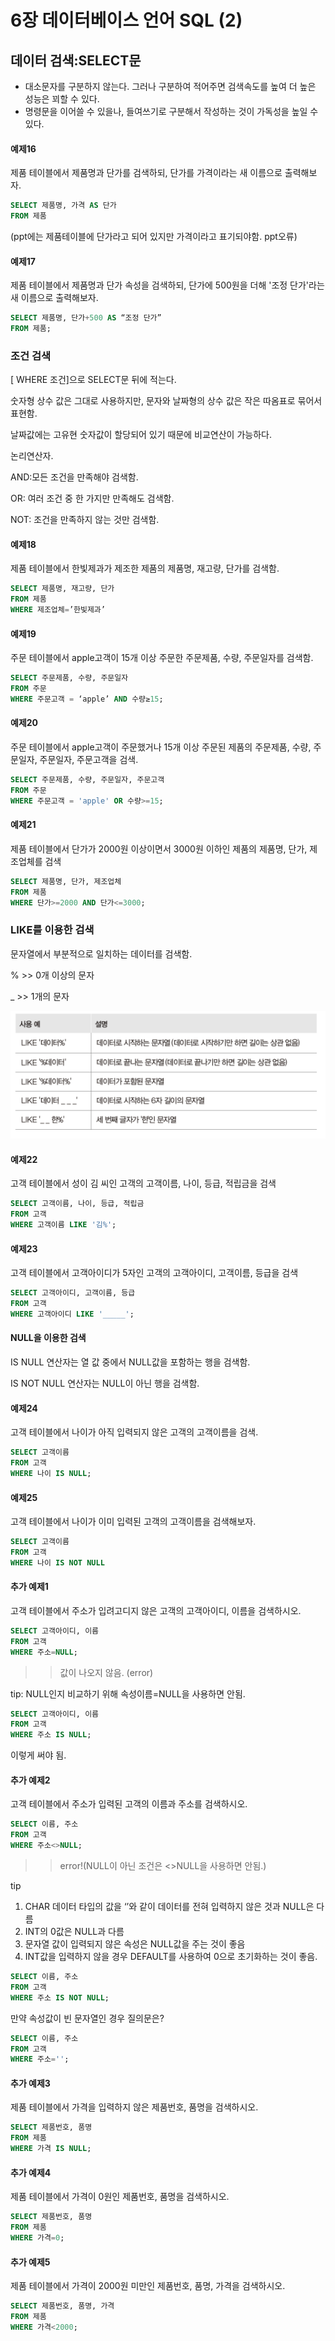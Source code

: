 # 6장 데이터베이스 언어 SQL (2)

## 데이터 검색:SELECT문
* 대소문자를 구분하지 않는다. 그러나 구분하여 적어주면 검색속도를 높여 더 높은 성능은 꾀할 수 있다.
* 명령문을 이어쓸 수 있을나, 들여쓰기로 구분해서 작성하는 것이 가독성을 높일 수 있다.

#### 예제16
제품 테이블에서 제품명과 단가를 검색하되, 단가를 가격이라는 새 이름으로 출력해보자.
```sql
SELECT 제품명, 가격 AS 단가
FROM 제품
```
(ppt에는 제품테이블에 단가라고 되어 있지만 가격이라고 표기되야함. ppt오류)

#### 예제17
제품 테이블에서 제품명과 단가 속성을 검색하되, 단가에 500원을 더해 '조정 단가'라는 새 이름으로 출력해보자.
```sql
SELECT 제품명, 단가+500 AS “조정 단가”
FROM 제품;
```
### 조건 검색

[ WHERE 조건]으로 SELECT문 뒤에 적는다.

숫자형 상수 값은 그대로 사용하지만, 문자와 날짜형의 상수 값은 작은 따옴표로 묶어서 표현함.

날짜값에는 고유현 숫자값이 할당되어 있기 때문에 비교연산이 가능하다.

논리연산자.

AND:모든 조건을 만족해야 검색함.

OR: 여러 조건 중 한 가지만 만족해도 검색함.

NOT: 조건을 만족하지 않는 것만 검색함.

#### 예제18
제품 테이블에서 한빛제과가 제조한 제품의 제품명, 재고량, 단가를 검색함.

```sql
SELECT 제품명, 재고량, 단가
FROM 제품
WHERE 제조업체=’한빛제과’
```
#### 예제19
주문 테이블에서 apple고객이 15개 이상 주문한 주문제품, 수량, 주문일자를 검색함.
```sql
SELECT 주문제품, 수량, 주문일자
FROM 주문
WHERE 주문고객 = ‘apple’ AND 수량≥15;
```
#### 예제20
주문 테이블에서 apple고객이 주문했거나 15개 이상 주문된 제품의 주문제품, 수량, 주문일자, 주문일자, 주문고객을 검색.
```sql
SELECT 주문제품, 수량, 주문일자, 주문고객
FROM 주문
WHERE 주문고객 = 'apple' OR 수량>=15; 
```
#### 예제21
제품 테이블에서 단가가 2000원 이상이면서 3000원 이하인 제품의 제품명, 단가, 제조업체를 검색
```sql
SELECT 제품명, 단가, 제조업체
FROM 제품
WHERE 단가>=2000 AND 단가<=3000;
```

### LIKE를 이용한 검색

문자열에서 부분적으로 일치하는 데이터를 검색함.

% >> 0개 이상의 문자

_  >> 1개의 문자

![Alt text](./img/database_5_18/Untitled.png)

#### 예제22

고객 테이블에서 성이 김 씨인 고객의 고객이름, 나이, 등급, 적립금을 검색

```sql
SELECT 고객이름, 나이, 등급, 적립금
FROM 고객
WHERE 고객이름 LIKE '김%';
```

#### 예제23

고객 테이블에서 고객아이디가 5자인 고객의 고객아이디, 고객이름, 등급을 검색

```sql
SELECT 고객아이디, 고객이름, 등급
FROM 고객
WHERE 고객아이디 LIKE '_____';
```

#### NULL을 이용한 검색

IS NULL 연산자는 열 값 중에서 NULL값을 포함하는 행을 검색함.

IS NOT NULL 연산자는 NULL이 아닌 행을 검색함.

#### 예제24
고객 테이블에서 나이가 아직 입력되지 않은 고객의 고객이름을 검색.

```sql
SELECT 고객이름
FROM 고객
WHERE 나이 IS NULL;
```

#### 예제25
고객 테이블에서 나이가 이미 입력된 고객의 고객이름을 검색해보자.
```sql
SELECT 고객이름
FROM 고객
WHERE 나이 IS NOT NULL
```

#### 추가 예제1
고객 테이블에서 주소가 입려고디지 않은 고객의 고객아이디, 이름을 검색하시오.

```sql
SELECT 고객아이디, 이름
FROM 고객
WHERE 주소=NULL;
```

>> 값이 나오지 않음. (error)

tip: NULL인지 비교하기 위해 속성이름=NULL을 사용하면 안됨.

```sql
SELECT 고객아이디, 이름
FROM 고객
WHERE 주소 IS NULL;
```

이렇게 써야 됨.

#### 추가 예제2

고객 테이블에서 주소가 입력된 고객의 이름과 주소를 검색하시오.

```sql
SELECT 이름, 주소
FROM 고객
WHERE 주소<>NULL;
```

>> error!(NULL이 아닌 조건은 <>NULL을 사용하면 안됨.)

tip

1. CHAR 데이터 타입의 값을 ‘’와 같이 데이터를 전혀 입력하지 않은 것과 NULL은 다름
2. INT의 0값은 NULL과 다름
3. 문자열 값이 입력되지 않은 속성은 NULL값을 주는 것이 좋음
4. INT값을 입력하지 않을 경우 DEFAULT를 사용하여 0으로 초기화하는 것이 좋음.

>>

```sql
SELECT 이름, 주소
FROM 고객
WHERE 주소 IS NOT NULL;
```

만약 속성값이 빈 문자열인 경우 질의문은?

```sql
SELECT 이름, 주소
FROM 고객
WHERE 주소='';
```

#### 추가 예제3

제품 테이블에서 가격을 입력하지 않은 제품번호, 품명을 검색하시오.

```sql
SELECT 제품번호, 품명
FROM 제품
WHERE 가격 IS NULL;
```

#### 추가 예제4

제품 테이블에서 가격이 0원인 제품번호, 품명을 검색하시오.

```sql
SELECT 제품번호, 품명
FROM 제품
WHERE 가격=0;
```

#### 추가 예제5

제품 테이블에서 가격이 2000원 미만인 제품번호, 품명, 가격을 검색하시오.

```sql
SELECT 제품번호, 품명, 가격
FROM 제품
WHERE 가격<2000;
```


